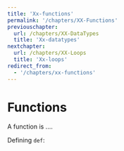 ```yaml
---
title: 'Xx-functions'
permalink: '/chapters/XX-Functions'
previouschapter:
  url: /chapters/XX-DataTypes
  title: 'Xx-datatypes'
nextchapter:
  url: /chapters/XX-Loops
  title: 'Xx-loops'
redirect_from:
  - '/chapters/xx-functions'
---
```


# Functions

A function is ....

Defining `def`:
